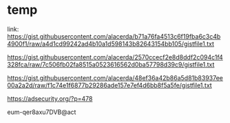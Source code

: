 # temp

link: https://gist.githubusercontent.com/alacerda/b71a76fa4513c6f19fba6c3c4b4900f1/raw/a4d1cd99242ad4b10a1d598143b82643154bb105/gistfile1.txt

https://gist.githubusercontent.com/alacerda/2570ccecf2e8d8ddf2c094c1f4328fca/raw/7c506fb02fa8515a0523616562d0ba57798d39c9/gistfile1.txt

https://gist.githubusercontent.com/alacerda/48ef36a42b86a5d81b83937ee00a2a2d/raw/f1c74e1f6877b29286ade157e7ef4d6bb8f5a5fe/gistfile1.txt

https://adsecurity.org/?p=478


eum-qer8axu7DVB@act

